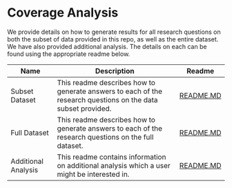 # Coverage Analysis

We provide details on how to generate results for all research questions on both the subset of data provided in this repo, as well as the entire dataset. We have also provided additional analysis. The details on each can be found using the appropriate readme below.


| Name                    | Description                                                                                                     | Readme                                | 
|------------------------ |---------------------------------------------------------------------------------------------------------------- |-------------------------------------  |
| Subset Dataset          | This readme describes how to generate answers to each of the research questions on the data subset provided.    | [README.MD](./SUBSET_DATASET.md)      |
| Full Dataset            | This readme describes how to generate answers to each of the research questions on the full dataset.            | [README.MD](./FULL_DATASET.md)        |
| Additional Analysis     | This readme contains information on additional analysis which a user might be interested in.                    | [README.MD](./OTHER_ANALYSIS.md)      |
